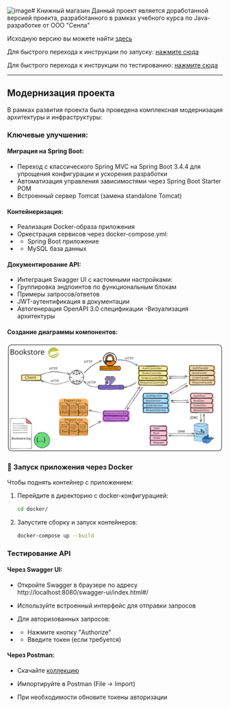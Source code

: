 ![image](https://github.com/user-attachments/assets/d8a20927-ec21-4fe8-888c-ed93dd0d509a)# Книжный магазин
Данный проект является доработанной версией проекта, разработанного в рамках учебного курса по Java-разработке от ООО "Сенла"

Исходную версию вы можете найти [здесь](https://github.com/nemk0ff/SenlaCourse/tree/main/4)

Для быстрого перехода к инструкции по запуску: 
[нажмите сюда](#docker-instructions)

Для быстрого перехода к инструкции по тестированию:
[нажмите сюда](#testing-instructions)

---
## Модернизация проекта
В рамках развития проекта была проведена комплексная модернизация архитектуры и инфраструктуры:

### Ключевые улучшения:
#### Миграция на Spring Boot:

- Переход с классического Spring MVC на Spring Boot 3.4.4 для упрощения конфигурации и ускорения разработки
- Автоматизация управления зависимостями через Spring Boot Starter POM
- Встроенный сервер Tomcat (замена standalone Tomcat)

#### Контейнеризация:
- Реализация Docker-образа приложения
- Оркестрация сервисов через docker-compose.yml:
- - Spring Boot приложение
- - MySQL база данных

#### Документирование API:
- Интеграция Swagger UI с кастомными настройками:
- Группировка эндпоинтов по функциональным блокам
- Примеры запросов/ответов
- JWT-аутентификация в документации
- Автогенерация OpenAPI 3.0 спецификации
-Визуализация архитектуры

#### Создание диаграммы компонентов:
![ComponentDiagram](schema.excalidraw.svg)

<a id="docker-instructions"></a>
### 🐳 Запуск приложения через Docker

Чтобы поднять контейнер с приложением:

1. Перейдите в директорию с docker-конфигурацией:
   ```bash
   cd docker/
   ```
2. Запустите сборку и запуск контейнеров:

    ```bash
    docker-compose up --build
    ```

<a id="testing-instructions"></a>
### Тестирование API
#### Через Swagger UI:
- Откройте Swagger в браузере по адресу http://localhost:8080/swagger-ui/index.html#/

- Используйте встроенный интерфейс для отправки запросов

- Для авторизованных запросов:

- - Нажмите кнопку "Authorize"

- - Введите токен (если требуется)

#### Через Postman:
- Скачайте [коллекцию](Bookstore.postman_collection.json)

- Импортируйте в Postman (File → Import)

- При необходимости обновите токены авторизации
